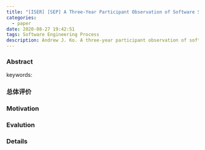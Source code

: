 ```yaml
---
title: "[ISER] [SEP] A Three-Year Participant Observation of Software Startup Software Evolution"
categories:
  - paper
date: 2020-08-27 19:42:51
tags: Software Engineering Process
description: Andrew J. Ko. A three-year participant observation of software startup software evolution. ICSE'17 (SEIP)
---
```


### Abstract
> 

keywords:

### 总体评价

### Motivation

### Evalution

### Details